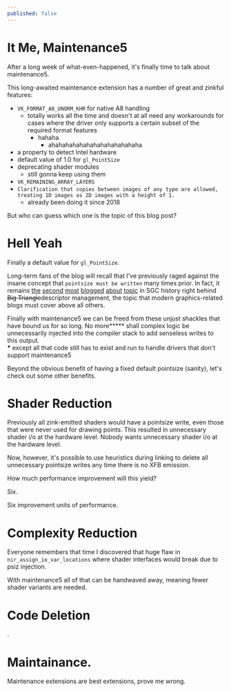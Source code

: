 ```yaml
---
published: false
---
```

# It Me, Maintenance5

After a long week of what-even-happened, it's finally time to talk about maintenance5.

This long-awaited maintenance extension has a number of great and zinkful features:
* `VK_FORMAT_A8_UNORM_KHR` for native A8 handling
  - totally works all the time and doesn't at all need any workarounds for cases where the driver only supports a certain subset of the required format features
    - hahaha
      - ahahahahahahahahahahahahaha
* a property to detect Intel hardware
* default value of 1.0 for `gl_PointSize`
* deprecating shader modules
  - still gonna keep using them
* `VK_REMAINING_ARRAY_LAYERS`
* `Clarification that copies between images of any type are allowed, treating 1D images as 2D images with a height of 1.`
  - already been doing it since 2018

But who can guess which one is the topic of this blog post?

# Hell Yeah
Finally a default value for `gl_PointSize`.

Long-term fans of the blog will recall that I've previously raged against the insane concept that `pointsize must be written` many times prior. In fact, it remains [the]({{site.url}}/but-it-was-not-over) [second]({{site.url}}/the-saga-continues) [most]({{site.url}}/Slots) [blogged]({{site.url}}/debugging) [about]({{site.url}}/wew) [topic]({{site.url}}/here-we-go) in SGC history right behind ~~Big Triangle~~descriptor management, the topic that modern graphics-related blogs must cover above all others.

Finally with maintenance5 we can be freed from these unjust shackles that have bound us for so long. No more**\*** shall complex logic be unnecessarily injected into the compiler stack to add senseless writes to this output.\
**\*** except all that code still has to exist and run to handle drivers that don't support maintenance5

Beyond the obvious benefit of having a fixed default pointsize (sanity), let's check out some other benefits.

# Shader Reduction
Previously all zink-emitted shaders would have a pointsize write, even those that were never used for drawing points. This resulted in unnecessary shader i/o at the hardware level. Nobody wants unnecessary shader i/o at the hardware level.

Now, however, it's possible to use heuristics during linking to delete all unnecessary pointsize writes any time there is no XFB emission.

How much performance improvement will this yield?

Six.

Six improvement units of performance.

# Complexity Reduction
Everyone remembers that time I discovered that huge flaw in `nir_assign_io_var_locations` where shader interfaces would break due to psiz injection.

With maintenance5 all of that can be handwaved away, meaning fewer shader variants are needed.

# Code Deletion
.

# Maintainance.
Maintenance extensions are best extensions, prove me wrong.